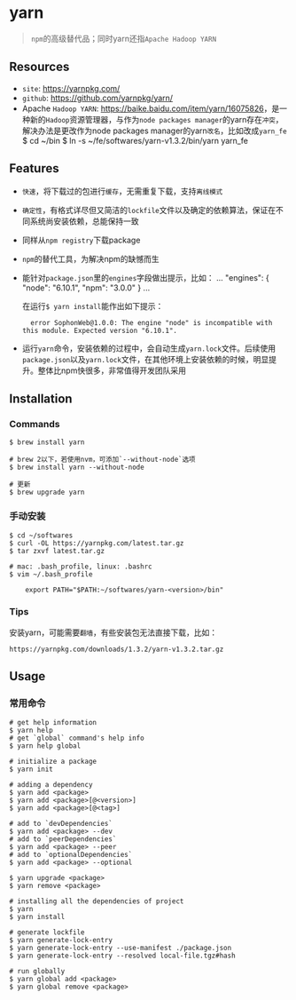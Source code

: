 # yarn

> `npm`的高级替代品；同时yarn还指`Apache Hadoop YARN`

## Resources

* `site`: <https://yarnpkg.com/>
* `github`: <https://github.com/yarnpkg/yarn/>
* Apache `Hadoop YARN`: <https://baike.baidu.com/item/yarn/16075826>，是一种新的`Hadoop`资源管理器，与作为`node packages manager`的yarn存在`冲突`，解决办法是更改作为node packages manager的yarn`改名`，比如改成`yarn_fe`
        $ cd ~/bin
        $ ln -s ~/fe/softwares/yarn-v1.3.2/bin/yarn yarn_fe


## Features

* `快速`，将下载过的包进行`缓存`，无需重复下载，支持`离线模式`
* `确定性`，有格式详尽但又简洁的`lockfile`文件以及确定的依赖算法，保证在不同系统尚安装依赖，总能保持一致
* 同样从`npm registry`下载package
* `npm`的替代工具，为解决npm的缺憾而生
* 能针对`package.json`里的`engines`字段做出提示，比如：
        ...
        "engines": {
            "node": "6.10.1",
            "npm": "3.0.0"
        }
        ...

    在运行`$ yarn install`能作出如下提示：

        error SophonWeb@1.0.0: The engine "node" is incompatible with this module. Expected version "6.10.1".
* 运行`yarn`命令，安装依赖的过程中，会自动生成`yarn.lock`文件。后续使用`package.json`以及`yarn.lock`文件，在其他环境上安装依赖的时候，明显提升。整体比npm快很多，非常值得开发团队采用


## Installation

### Commands

    $ brew install yarn

    # brew 2以下，若使用nvm，可添加`--without-node`选项
    $ brew install yarn --without-node

    # 更新
    $ brew upgrade yarn


### 手动安装

    $ cd ~/softwares
    $ curl -OL https://yarnpkg.com/latest.tar.gz
    $ tar zxvf latest.tar.gz

    # mac: .bash_profile, linux: .bashrc
    $ vim ~/.bash_profile

        export PATH="$PATH:~/softwares/yarn-<version>/bin"



### Tips

安装yarn，可能需要`翻墙`，有些安装包无法直接下载，比如：

    https://yarnpkg.com/downloads/1.3.2/yarn-v1.3.2.tar.gz


## Usage

### 常用命令

    # get help information
    $ yarn help
    # get `global` command's help info
    $ yarn help global

    # initialize a package
    $ yarn init

    # adding a dependency
    $ yarn add <package> 
    $ yarn add <package>[@<version>]
    $ yarn add <package>[@<tag>]

    # add to `devDependencies`
    $ yarn add <package> --dev
    # add to `peerDependencies`
    $ yarn add <package> --peer
    # add to `optionalDependencies`
    $ yarn add <package> --optional

    $ yarn upgrade <package>
    $ yarn remove <package>

    # installing all the dependencies of project
    $ yarn
    $ yarn install

    # generate lockfile
    $ yarn generate-lock-entry
    $ yarn generate-lock-entry --use-manifest ./package.json
    $ yarn generate-lock-entry --resolved local-file.tgz#hash

    # run globally
    $ yarn global add <package>
    $ yarn global remove <package>



